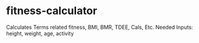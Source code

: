 # fitness-calculator
Calculates Terms related fitness, BMI, BMR, TDEE, Cals, Etc. Needed Inputs: height, weight, age, activity
